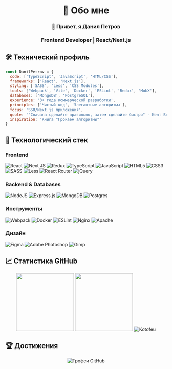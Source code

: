 <div align="center">
  <h1>💫 Обо мне</h1>
  <h3>👋 Привет, я Данил Петров</h3>
  <h3>Frontend Developer | React/Next.js</h3>
</div>


## 🛠 Технический профиль

```javascript
const DanilPetrov = {
  code: ['TypeScript', 'JavaScript', 'HTML/CSS'],
  frameworks: ['React', 'Next.js'],
  styling: ['SASS', 'Less', 'CSS Modules'],
  tools: ['Webpack', 'Vite', 'Docker', 'ESLint', 'Redux', 'MobX'],
  databases: ['MongoDB', 'PostgreSQL'],
  experience: '3+ года коммерческой разработки',
  principles: ['Чистый код', 'Элегантные алгоритмы'],
  focus: 'SSR/Next.js приложения',
  quote: '"Сначала сделайте правильно, затем сделайте быстро" - Кент Бек',
  inspiration: 'Книга "Грокаем алгоритмы"'
}
```


## 🚀 Технологический стек

### Frontend

![React](https://img.shields.io/badge/react-%2320232a.svg?style=for-the-badge&logo=react&logoColor=%2361DAFB) ![Next JS](https://img.shields.io/badge/Next-black?style=for-the-badge&logo=next.js&logoColor=white) ![Redux](https://img.shields.io/badge/redux-%23593d88.svg?style=for-the-badge&logo=redux&logoColor=white) ![TypeScript](https://img.shields.io/badge/typescript-%23007ACC.svg?style=for-the-badge&logo=typescript&logoColor=white) ![JavaScript](https://img.shields.io/badge/javascript-%23323330.svg?style=for-the-badge&logo=javascript&logoColor=%23F7DF1E) ![HTML5](https://img.shields.io/badge/html5-%23E34F26.svg?style=for-the-badge&logo=html5&logoColor=white) ![CSS3](https://img.shields.io/badge/css3-%231572B6.svg?style=for-the-badge&logo=css3&logoColor=white) ![SASS](https://img.shields.io/badge/SASS-hotpink.svg?style=for-the-badge&logo=SASS&logoColor=white) ![Less](https://img.shields.io/badge/less-2B4C80?style=for-the-badge&logo=less&logoColor=white) ![React Router](https://img.shields.io/badge/React_Router-CA4245?style=for-the-badge&logo=react-router&logoColor=white) ![jQuery](https://img.shields.io/badge/jquery-%230769AD.svg?style=for-the-badge&logo=jquery&logoColor=white)

### Backend & Databases

![NodeJS](https://img.shields.io/badge/node.js-6DA55F?style=for-the-badge&logo=node.js&logoColor=white) ![Express.js](https://img.shields.io/badge/express.js-%23404d59.svg?style=for-the-badge&logo=express&logoColor=%2361DAFB) ![MongoDB](https://img.shields.io/badge/MongoDB-%234ea94b.svg?style=for-the-badge&logo=mongodb&logoColor=white) ![Postgres](https://img.shields.io/badge/postgres-%23316192.svg?style=for-the-badge&logo=postgresql&logoColor=white)

### Инструменты

![Webpack](https://img.shields.io/badge/webpack-%238DD6F9.svg?style=for-the-badge&logo=webpack&logoColor=black) ![Docker](https://img.shields.io/badge/docker-%230db7ed.svg?style=for-the-badge&logo=docker&logoColor=white) ![ESLint](https://img.shields.io/badge/ESLint-4B3263?style=for-the-badge&logo=eslint&logoColor=white) ![Nginx](https://img.shields.io/badge/nginx-%23009639.svg?style=for-the-badge&logo=nginx&logoColor=white) ![Apache](https://img.shields.io/badge/apache-%23D42029.svg?style=for-the-badge&logo=apache&logoColor=white)

### Дизайн

![Figma](https://img.shields.io/badge/figma-%23F24E1E.svg?style=for-the-badge&logo=figma&logoColor=white) ![Adobe Photoshop](https://img.shields.io/badge/adobephotoshop-%2331A8FF.svg?style=for-the-badge&logo=adobephotoshop&logoColor=white) ![Gimp](https://img.shields.io/badge/Gimp-657D8B?style=for-the-badge&logo=gimp&logoColor=FFFFFF)


## 📈 Статистика GitHub

<div align="center">
  <img height="180em" src="https://github-readme-stats.vercel.app/api?username=Kotofeu&theme=dracula&hide_border=false&include_all_commits=true&count_private=false"/>
  <img height="180em" src="https://github-readme-stats.vercel.app/api/top-langs/?username=Kotofeu&layout=compact&langs_count=8&theme=dracula"/>
  <img src="https://github-readme-streak-stats.herokuapp.com/?user=Kotofeu&theme=dracula" alt="Kotofeu" />
</div>


## 🏆 Достижения

<div align="center">
  <img src="https://github-profile-trophy.vercel.app/?username=Kotofeu&theme=darkhub&no-frame=false&no-bg=false&margin-w=4&row=2&column=4" alt="Трофеи GitHub" />
</div>